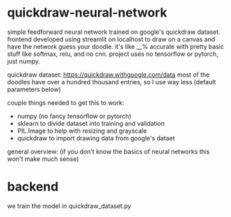 # quickdraw-neural-network
simple feedforward neural network trained on google's quickdraw dataset. frontend developed using streamlit on localhost to draw on a canvas and have the network guess your doodle. it's like __% accurate with pretty basic stuff like softmax, relu, and no cnn. project uses no tensorflow or pytorch, just numpy.

quickdraw dataset: https://quickdraw.withgoogle.com/data 
most of the doodles have over a hundred thousand entries, so I use way less (default parameters below)

couple things needed to get this to work:
- numpy (no fancy tensorflow or pytorch)
- sklearn to divide dataset into training and validation
- PIL.Image to help with resizing and grayscale
- quickdraw to import drawing data from google's dataet


general overview: (if you don't know the basics of neural networks this won't make much sense)

# backend
we train the model in quickdraw_dataset.py 

